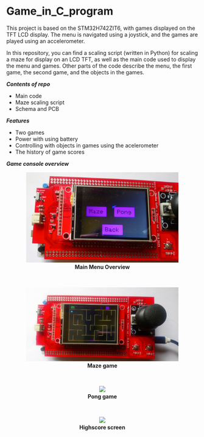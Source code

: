 # Game_in_C_program
This project is based on the STM32H742ZIT6, with games displayed on the TFT LCD display.
The menu is navigated using a joystick, and the games are played using an accelerometer.

 In this repository, you can find a scaling script (written in Python) for scaling a maze for display on an LCD TFT, as well as the main code used to display the menu and games. Other parts of the code describe the menu, the first game, the second game, and the objects in the games.

***Contents of repo***
-   Main code
-   Maze scaling script
-   Schema and PCB


***Features***
-   Two games
-   Power with using battery
-   Controlling with objects in games using the acelerometer
-   The history of game scores

***Game console overview***

<p align="center">
    <img width = "400" src=https://github.com/ladyM9/Game_in_C_program/blob/main/Images/Slika%20izbornika%20igre.jpg>
    <br>
        <b>Main Menu Overview</b>
</p>
<br>


<p align="center">
    <img width = "400" src=https://github.com/ladyM9/Game_in_C_program/blob/main/Images/Labirint%20igra%20prikaz.jpg>
    <br>
        <b>Maze game</b>
</p>
<br>


<p align="center">
    <img width = "400" src=https://github.com/ladyM9/Game_in_C_program/blob/main/Images/Pong_game.jpg>
    <br>
        <b>Pong game</b>
</p>
<br>


<p align="center">
    <img width = "400" src=https://github.com/ladyM9/Game_in_C_program/blob/main/Images/High_score_screen.JPG>
    <br>
        <b>Highscore screen</b>
</p>
<br>



